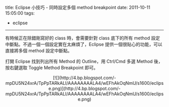 title: Eclipse 小技巧 - 同時設定多個 method breakpoint
date: 2011-10-11 15:05:00
tags: 
- eclipse
---

有時候正在除錯剛寫好的 class 時，會需要針對 class 底下的所有 method 設定中斷點。不過一個一個設定實在太麻煩了，Eclipse 提供一個很貼心的功能，可以直接將多個 method 設定中斷點。

打開 Eclipse 找到列出所有 Method 的 Outline，用 Ctrl/Cmd 多選 Method 後，按右鍵選取 Toggle Method Breakpoint 即可。

<div class="separator" style="clear: both; text-align: center;">[![](http://4.bp.blogspot.com/-mpDU5N24xrA/TpPpTARkALI/AAAAAAAALA4/wEFhAkOqNmU/s1600/eclipse.png)](http://4.bp.blogspot.com/-mpDU5N24xrA/TpPpTARkALI/AAAAAAAALA4/wEFhAkOqNmU/s1600/eclipse.png)</div>